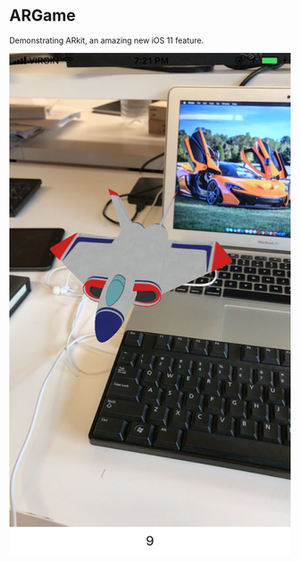 # ARGame

Demonstrating ARkit, an amazing new iOS 11 feature.  
  
![Alt text](arkit-demo.PNG?raw=true "Demo")

